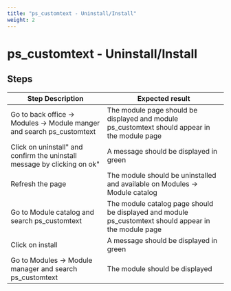 ```yaml
---
title: "ps_customtext - Uninstall/Install"
weight: 2
---
```


# ps_customtext - Uninstall/Install
## Steps
| Step Description | Expected result |
| ----- | ----- |
| Go to back office -> Modules -> Module manger and search ps_customtext | The module page should be displayed and module ps_customtext should appear in the module page |
| Click on uninstall" and confirm the uninstall message by clicking on ok" | A message should be displayed in green |
| Refresh the page | The module should be uninstalled and available on Modules -> Module catalog |
| Go to Module catalog and search ps_customtext | The module catalog page should be displayed and module ps_customtext should appear in the module page |
| Click on install | A message should be displayed in green |
| Go to Modules -> Module manager and search ps_customtext | The module should be displayed |
